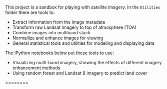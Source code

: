 This project is a sandbox for playing with satellite imagery. In the `Utilities` folder there are tools to:
- Extract information from the image metadata
- Transform raw Landsat Imagery to top of atmosphere (TOA)
- Combine images into multiband stack
- Normailize and enhance images for viewing
- General statistical tools and utilities for modeling and displaying data

The IPython notebooks below put these tools to use:
- Visualizing multi-band imagery, showing the effects of different imagery enhancement methods
- Using random forest and Landsat 8 imagery to predict land cover 

========


